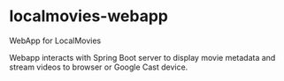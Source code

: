 # localmovies-webapp
WebApp for LocalMovies

Webapp interacts with Spring Boot server to display movie metadata and stream videos to browser or Google Cast device.
